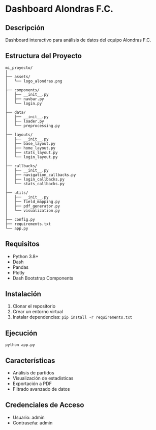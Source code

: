 # Dashboard Alondras F.C.

## Descripción
Dashboard interactivo para análisis de datos del equipo Alondras F.C.

## Estructura del Proyecto
```
mi_proyecto/
│
├── assets/
│   └── logo_alondras.png
│
├── components/
│   ├── __init__.py
│   ├── navbar.py
│   └── login.py
│
├── data/
│   ├── __init__.py
│   ├── loader.py
│   └── preprocessing.py
│
├── layouts/
│   ├── __init__.py
│   ├── base_layout.py
│   ├── home_layout.py
│   ├── stats_layout.py
│   └── login_layout.py
│
├── callbacks/
│   ├── __init__.py
│   ├── navigation_callbacks.py
│   ├── login_callbacks.py
│   └── stats_callbacks.py
│
├── utils/
│   ├── __init__.py
│   ├── field_mapping.py
│   ├── pdf_generator.py
│   └── visualization.py
│
├── config.py
├── requirements.txt
└── app.py
```

## Requisitos
- Python 3.8+
- Dash
- Pandas
- Plotly
- Dash Bootstrap Components

## Instalación
1. Clonar el repositorio
2. Crear un entorno virtual
3. Instalar dependencias: `pip install -r requirements.txt`

## Ejecución
`python app.py`

## Características
- Análisis de partidos
- Visualización de estadísticas
- Exportación a PDF
- Filtrado avanzado de datos

## Credenciales de Acceso
- Usuario: admin
- Contraseña: admin